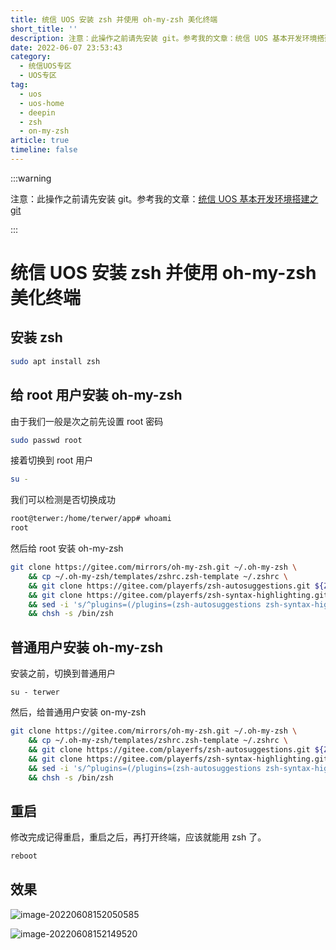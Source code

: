 ```yaml
---
title: 统信 UOS 安装 zsh 并使用 oh-my-zsh 美化终端
short_title: ''
description: 注意：此操作之前请先安装 git。参考我的文章：统信 UOS 基本开发环境搭建之 git。
date: 2022-06-07 23:53:43
category:
  - 统信UOS专区
  - UOS专区
tag:
  - uos
  - uos-home
  - deepin
  - zsh
  - on-my-zsh
article: true
timeline: false
---
```

:::warning

注意：此操作之前请先安装 git。参考我的文章：[统信 UOS 基本开发环境搭建之 git](/post/the-git-built-by-tongxin-uos-basic-development-environment.html)

:::

# 统信 UOS 安装 zsh 并使用 oh-my-zsh 美化终端

## 安装 zsh

```bash
sudo apt install zsh
```

## 给 root 用户安装 oh-my-zsh

由于我们一般是次之前先设置 root 密码

```bash
sudo passwd root
```

接着切换到 root 用户

```bash
su -
```

我们可以检测是否切换成功

```bash
root@terwer:/home/terwer/app# whoami
root
```

然后给 root 安装 oh-my-zsh

```bash
git clone https://gitee.com/mirrors/oh-my-zsh.git ~/.oh-my-zsh \
    && cp ~/.oh-my-zsh/templates/zshrc.zsh-template ~/.zshrc \
    && git clone https://gitee.com/playerfs/zsh-autosuggestions.git ${ZSH_CUSTOM:-~/.oh-my-zsh/custom}/plugins/zsh-autosuggestions \
    && git clone https://gitee.com/playerfs/zsh-syntax-highlighting.git ${ZSH_CUSTOM:-~/.oh-my-zsh/custom}/plugins/zsh-syntax-highlighting \
    && sed -i 's/^plugins=(/plugins=(zsh-autosuggestions zsh-syntax-highlighting /' ~/.zshrc \
    && chsh -s /bin/zsh
```

## 普通用户安装 oh-my-zsh

安装之前，切换到普通用户

```
su - terwer
```

然后，给普通用户安装 on-my-zsh

```bash
git clone https://gitee.com/mirrors/oh-my-zsh.git ~/.oh-my-zsh \
    && cp ~/.oh-my-zsh/templates/zshrc.zsh-template ~/.zshrc \
    && git clone https://gitee.com/playerfs/zsh-autosuggestions.git ${ZSH_CUSTOM:-~/.oh-my-zsh/custom}/plugins/zsh-autosuggestions \
    && git clone https://gitee.com/playerfs/zsh-syntax-highlighting.git ${ZSH_CUSTOM:-~/.oh-my-zsh/custom}/plugins/zsh-syntax-highlighting \
    && sed -i 's/^plugins=(/plugins=(zsh-autosuggestions zsh-syntax-highlighting /' ~/.zshrc \
    && chsh -s /bin/zsh
```

## 重启

修改完成记得重启，重启之后，再打开终端，应该就能用 zsh 了。

```bash
reboot
```

## 效果

![image-20220608152050585](https://img1.terwer.space/20220608152050.png)



![image-20220608152149520](https://img1.terwer.space/20220608152149.png)